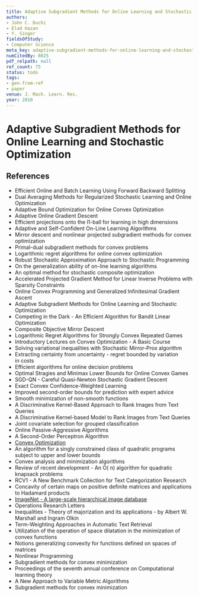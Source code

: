 ```yaml
---
title: Adaptive Subgradient Methods for Online Learning and Stochastic Optimization
authors:
- John C. Duchi
- Elad Hazan
- Y. Singer
fieldsOfStudy:
- Computer Science
meta_key: adaptive-subgradient-methods-for-online-learning-and-stochastic-optimization
numCitedBy: 8025
pdf_relpath: null
ref_count: 75
status: todo
tags:
- gen-from-ref
- paper
venue: J. Mach. Learn. Res.
year: 2010
---
```


# Adaptive Subgradient Methods for Online Learning and Stochastic Optimization

## References

- Efficient Online and Batch Learning Using Forward Backward Splitting
- Dual Averaging Methods for Regularized Stochastic Learning and Online Optimization
- Adaptive Bound Optimization for Online Convex Optimization
- Adaptive Online Gradient Descent
- Efficient projections onto the l1-ball for learning in high dimensions
- Adaptive and Self-Confident On-Line Learning Algorithms
- Mirror descent and nonlinear projected subgradient methods for convex optimization
- Primal-dual subgradient methods for convex problems
- Logarithmic regret algorithms for online convex optimization
- Robust Stochastic Approximation Approach to Stochastic Programming
- On the generalization ability of on-line learning algorithms
- An optimal method for stochastic composite optimization
- Accelerated Projected Gradient Method for Linear Inverse Problems with Sparsity Constraints
- Online Convex Programming and Generalized Infinitesimal Gradient Ascent
- Adaptive Subgradient Methods for Online Learning and Stochastic Optimization
- Competing in the Dark - An Efficient Algorithm for Bandit Linear Optimization
- Composite Objective Mirror Descent
- Logarithmic Regret Algorithms for Strongly Convex Repeated Games
- Introductory Lectures on Convex Optimization - A Basic Course
- Solving variational inequalities with Stochastic Mirror-Prox algorithm
- Extracting certainty from uncertainty - regret bounded by variation in costs
- Efficient algorithms for online decision problems
- Optimal Stragies and Minimax Lower Bounds for Online Convex Games
- SGD-QN - Careful Quasi-Newton Stochastic Gradient Descent
- Exact Convex Confidence-Weighted Learning
- Improved second-order bounds for prediction with expert advice
- Smooth minimization of non-smooth functions
- A Discriminative Kernel-Based Approach to Rank Images from Text Queries
- A Discriminative Kernel-based Model to Rank Images from Text Queries
- Joint covariate selection for grouped classification
- Online Passive-Aggressive Algorithms
- A Second-Order Perceptron Algorithm
- [Convex Optimization](./convex-optimization.md)
- An algorithm for a singly constrained class of quadratic programs subject to upper and lower bounds
- Convex analysis and minimization algorithms
- Review of recent development - An O( n) algorithm for quadratic knapsack problems
- RCV1 - A New Benchmark Collection for Text Categorization Research
- Concavity of certain maps on positive definite matrices and applications to Hadamard products
- [ImageNet - A large-scale hierarchical image database](./imagenet-a-large-scale-hierarchical-image-database.md)
- Operations Research Letters
- Inequalities - Theory of majorization and its applications - by Albert W. Marshall and Ingram Olkin
- Term-Weighting Approaches in Automatic Text Retrieval
- Utilization of the operation of space dilatation in the minimization of convex functions
- Notions generalizing convexity for functions defined on spaces of matrices
- Nonlinear Programming
- Subgradient methods for convex minimization
- Proceedings of the seventh annual conference on Computational learning theory
- A New Approach to Variable Metric Algorithms
- Subgradient methods for convex minimization
